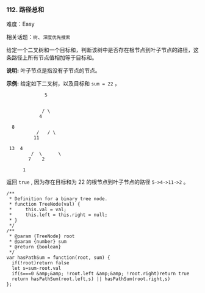 ### 112. 路径总和

难度：Easy

相关话题：`树`、`深度优先搜索`

给定一个二叉树和一个目标和，判断该树中是否存在根节点到叶子节点的路径，这条路径上所有节点值相加等于目标和。



**说明:** 叶子节点是指没有子节点的节点。



**示例:** 
给定如下二叉树，以及目标和  `sum = 22` ，



```
              5


             / \
            4

  8
           /   / \
          11

 13  4
         /  \      \
        7    2

      1
```


返回  `true` , 因为存在目标和为 22 的根节点到叶子节点的路径  `5->4->11->2` 。


```
/**
 * Definition for a binary tree node.
 * function TreeNode(val) {
 *     this.val = val;
 *     this.left = this.right = null;
 * }
 */
/**
 * @param {TreeNode} root
 * @param {number} sum
 * @return {boolean}
 */
var hasPathSum = function(root, sum) {
  if(!root)return false
  let s=sum-root.val
  if(s===0 &amp;&amp; !root.left &amp;&amp; !root.right)return true
  return hasPathSum(root.left,s) || hasPathSum(root.right,s)
};
```

